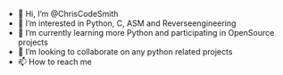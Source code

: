 - 👋 Hi, I’m @ChrisCodeSmith
- 👀 I’m interested in Python, C, ASM and Reverseengineering
- 🌱 I’m currently learning more Python and participating in OpenSource projects
- 💞️ I’m looking to collaborate on any python related projects
- 📫 How to reach me 
